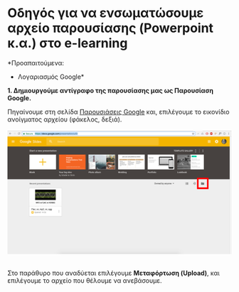 # Οδηγός για να ενσωματώσουμε αρχείο παρουσίασης (Powerpoint κ.α.) στο e-learning
*Προαπαιτούμενα:
- Λογαριασμός Google*

**1. Δημιουργούμε αντίγραφο της παρουσίασης μας ως Παρουσίαση Google.** </p>

Πηγαίνουμε στη σελίδα [Παρουσιάσεις Google](https://docs.google.com/presentation/u/0/) και, επιλέγουμε το εικονίδιο ανοίγματος αρχείου (φάκελος, δεξιά). <br><br>
![1](https://github.com/vannes1312/tutorial/blob/master/1.png) <br><br>

Στο παράθυρο που αναδύεται επιλέγουμε **Μεταφόρτωση (Upload)**, και επιλέγουμε το αρχείο που θέλουμε να ανεβάσουμε.
